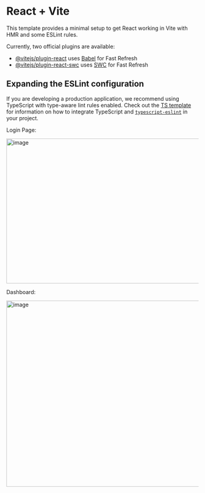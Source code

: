 # React + Vite

This template provides a minimal setup to get React working in Vite with HMR and some ESLint rules.

Currently, two official plugins are available:

- [@vitejs/plugin-react](https://github.com/vitejs/vite-plugin-react/blob/main/packages/plugin-react) uses [Babel](https://babeljs.io/) for Fast Refresh
- [@vitejs/plugin-react-swc](https://github.com/vitejs/vite-plugin-react/blob/main/packages/plugin-react-swc) uses [SWC](https://swc.rs/) for Fast Refresh

## Expanding the ESLint configuration

If you are developing a production application, we recommend using TypeScript with type-aware lint rules enabled. Check out the [TS template](https://github.com/vitejs/vite/tree/main/packages/create-vite/template-react-ts) for information on how to integrate TypeScript and [`typescript-eslint`](https://typescript-eslint.io) in your project.

Login Page:

<img width="785" height="380" alt="image" src="https://github.com/user-attachments/assets/63ac80d0-cdfc-4acb-951d-0a7ae40a93f3" />

Dashboard:

<img width="975" height="488" alt="image" src="https://github.com/user-attachments/assets/75c98de1-46ad-4369-83cc-b3b2ae90fcf6" />

